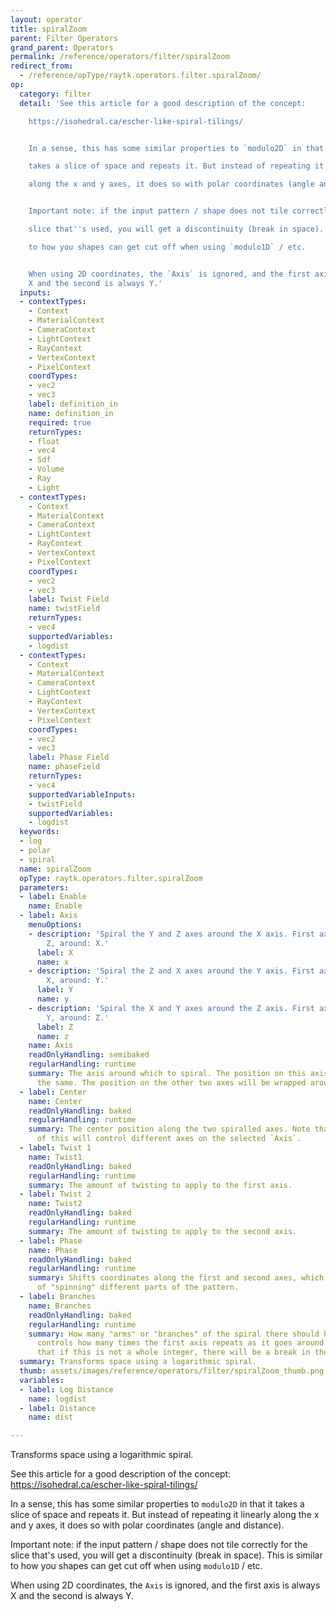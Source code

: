 ```yaml
---
layout: operator
title: spiralZoom
parent: Filter Operators
grand_parent: Operators
permalink: /reference/operators/filter/spiralZoom
redirect_from:
  - /reference/opType/raytk.operators.filter.spiralZoom/
op:
  category: filter
  detail: 'See this article for a good description of the concept:

    https://isohedral.ca/escher-like-spiral-tilings/


    In a sense, this has some similar properties to `modulo2D` in that it

    takes a slice of space and repeats it. But instead of repeating it linearly

    along the x and y axes, it does so with polar coordinates (angle and distance).


    Important note: if the input pattern / shape does not tile correctly for the

    slice that''s used, you will get a discontinuity (break in space). This is similar

    to how you shapes can get cut off when using `modulo1D` / etc.


    When using 2D coordinates, the `Axis` is ignored, and the first axis is always
    X and the second is always Y.'
  inputs:
  - contextTypes:
    - Context
    - MaterialContext
    - CameraContext
    - LightContext
    - RayContext
    - VertexContext
    - PixelContext
    coordTypes:
    - vec2
    - vec3
    label: definition_in
    name: definition_in
    required: true
    returnTypes:
    - float
    - vec4
    - Sdf
    - Volume
    - Ray
    - Light
  - contextTypes:
    - Context
    - MaterialContext
    - CameraContext
    - LightContext
    - RayContext
    - VertexContext
    - PixelContext
    coordTypes:
    - vec2
    - vec3
    label: Twist Field
    name: twistField
    returnTypes:
    - vec4
    supportedVariables:
    - logdist
  - contextTypes:
    - Context
    - MaterialContext
    - CameraContext
    - LightContext
    - RayContext
    - VertexContext
    - PixelContext
    coordTypes:
    - vec2
    - vec3
    label: Phase Field
    name: phaseField
    returnTypes:
    - vec4
    supportedVariableInputs:
    - twistField
    supportedVariables:
    - logdist
  keywords:
  - log
  - polar
  - spiral
  name: spiralZoom
  opType: raytk.operators.filter.spiralZoom
  parameters:
  - label: Enable
    name: Enable
  - label: Axis
    menuOptions:
    - description: 'Spiral the Y and Z axes around the X axis. First axis: Y, second:
        Z, around: X.'
      label: X
      name: x
    - description: 'Spiral the Z and X axes around the Y axis. First axis: Z, second:
        X, around: Y.'
      label: Y
      name: y
    - description: 'Spiral the X and Y axes around the Z axis. First axis: X, second:
        Y, around: Z.'
      label: Z
      name: z
    name: Axis
    readOnlyHandling: semibaked
    regularHandling: runtime
    summary: The axis around which to spiral. The position on this axis will stay
      the same. The position on the other two axes will be wrapped around this axis.
  - label: Center
    name: Center
    readOnlyHandling: baked
    regularHandling: runtime
    summary: The center position along the two spiralled axes. Note that the parts
      of this will control different axes on the selected `Axis`.
  - label: Twist 1
    name: Twist1
    readOnlyHandling: baked
    regularHandling: runtime
    summary: The amount of twisting to apply to the first axis.
  - label: Twist 2
    name: Twist2
    readOnlyHandling: baked
    regularHandling: runtime
    summary: The amount of twisting to apply to the second axis.
  - label: Phase
    name: Phase
    readOnlyHandling: baked
    regularHandling: runtime
    summary: Shifts coordinates along the first and second axes, which has the effect
      of "spinning" different parts of the pattern.
  - label: Branches
    name: Branches
    readOnlyHandling: baked
    regularHandling: runtime
    summary: How many "arms" or "branches" of the spiral there should be. This is
      controls how many times the first axis repeats as it goes around the axis. Note
      that if this is not a whole integer, there will be a break in the spiral.
  summary: Transforms space using a logarithmic spiral.
  thumb: assets/images/reference/operators/filter/spiralZoom_thumb.png
  variables:
  - label: Log Distance
    name: logdist
  - label: Distance
    name: dist

---
```



Transforms space using a logarithmic spiral.

See this article for a good description of the concept:
https://isohedral.ca/escher-like-spiral-tilings/

In a sense, this has some similar properties to `modulo2D` in that it
takes a slice of space and repeats it. But instead of repeating it linearly
along the x and y axes, it does so with polar coordinates (angle and distance).

Important note: if the input pattern / shape does not tile correctly for the
slice that's used, you will get a discontinuity (break in space). This is similar
to how you shapes can get cut off when using `modulo1D` / etc.

When using 2D coordinates, the `Axis` is ignored, and the first axis is always X and the second is always Y.